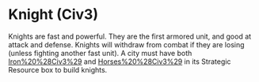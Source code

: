 # Knight (Civ3)

Knights are fast and powerful. They are the first armored unit, and good at attack and defense. Knights
will withdraw from combat if they are losing (unless fighting another fast unit).
A city must have both [Iron%20%28Civ3%29](iron) and [Horses%20%28Civ3%29](horses) in its Strategic Resource box to build knights.